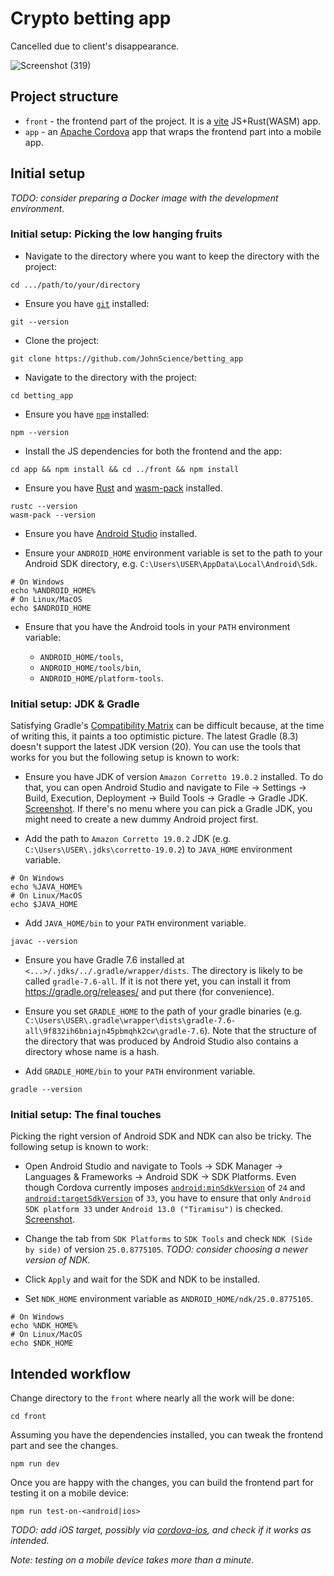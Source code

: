 # Crypto betting app

Cancelled due to client's disappearance.

![Screenshot (319)](https://github.com/JohnScience/betting_app/assets/16991108/1324cc34-4b4d-4bfe-9940-c366975dd42b)

## Project structure

- `front` - the frontend part of the project. It is a [vite] JS+Rust(WASM) app.
- `app` - an [Apache Cordova] app that wraps the frontend part into a mobile app.

## Initial setup

*TODO: consider preparing a Docker image with the development environment*.

### Initial setup: Picking the low hanging fruits

- Navigate to the directory where you want to keep the directory with the project:

```console
cd .../path/to/your/directory
```

- Ensure you have [`git`](https://git-scm.com/) installed:

```console
git --version
```

- Clone the project:

```console
git clone https://github.com/JohnScience/betting_app
```

- Navigate to the directory with the project:

```console
cd betting_app
```

- Ensure you have [`npm`](https://www.npmjs.com/) installed:

```console
npm --version
```

- Install the JS dependencies for both the frontend and the app:

```console
cd app && npm install && cd ../front && npm install
```

- Ensure you have [Rust](https://www.rust-lang.org/tools/install) and [wasm-pack](https://rustwasm.github.io/wasm-pack/installer/) installed.

```console
rustc --version
wasm-pack --version
```

- Ensure you have [Android Studio](https://developer.android.com/studio) installed.

- Ensure your `ANDROID_HOME` environment variable is set to the path to your Android SDK directory, e.g. `C:\Users\USER\AppData\Local\Android\Sdk`.

```console
# On Windows
echo %ANDROID_HOME%
# On Linux/MacOS
echo $ANDROID_HOME
```

- Ensure that you have the Android tools in your `PATH` environment variable:

  - `ANDROID_HOME/tools`,
  - `ANDROID_HOME/tools/bin`,
  - `ANDROID_HOME/platform-tools`.

### Initial setup: JDK & Gradle

Satisfying Gradle's [Compatibility Matrix](https://docs.gradle.org/current/userguide/compatibility.html) can be difficult because, at the time of writing this, it paints a too optimistic picture. The latest Gradle (8.3) doesn't support the latest JDK version (20). You can use the tools that works for you but the following setup is known to work:

- Ensure you have JDK of version `Amazon Corretto 19.0.2` installed. To do that, you can open Android Studio and navigate to File -> Settings -> Build, Execution, Deployment -> Build Tools -> Gradle -> Gradle JDK. [Screenshot](https://i.imgur.com/DPucauu.png). If there's no menu where you can pick a Gradle JDK, you might need to create a new dummy Android project first.

- Add the path to `Amazon Corretto 19.0.2` JDK (e.g. `C:\Users\USER\.jdks\corretto-19.0.2`) to `JAVA_HOME` environment variable.

```console
# On Windows
echo %JAVA_HOME%
# On Linux/MacOS
echo $JAVA_HOME
```

- Add `JAVA_HOME/bin` to your `PATH` environment variable.

```console
javac --version
```

- Ensure you have Gradle 7.6 installed at `<...>/.jdks/../.gradle/wrapper/dists`. The directory is likely to be called `gradle-7.6-all`. If it is not there yet, you can install it from <https://gradle.org/releases/> and put there (for convenience).

- Ensure you set `GRADLE_HOME` to the path of your gradle binaries (e.g. `C:\Users\USER\.gradle\wrapper\dists\gradle-7.6-all\9f832ih6bniajn45pbmqhk2cw\gradle-7.6`). Note that the structure of the directory that was produced by Android Studio also contains a directory whose name is a hash.

- Add `GRADLE_HOME/bin` to your `PATH` environment variable.

```console
gradle --version
```

### Initial setup: The final touches

Picking the right version of Android SDK and NDK can also be tricky. The following setup is known to work:

- Open Android Studio and navigate to Tools -> SDK Manager -> Languages & Frameworks -> Android SDK -> SDK Platforms. Even though Cordova currently imposes [`android:minSdkVersion`](https://developer.android.com/guide/topics/manifest/uses-sdk-element#min) of `24` and [`android:targetSdkVersion`](https://developer.android.com/guide/topics/manifest/uses-sdk-element#target) of `33`, you have to ensure that only `Android SDK platform 33` under `Android 13.0 ("Tiramisu")` is checked. [Screenshot](https://i.imgur.com/aTA1bTC.png).

- Change the tab from `SDK Platforms` to `SDK Tools` and check `NDK (Side by side)` of version `25.0.8775105`. *TODO: consider choosing a newer version of NDK.*

- Click `Apply` and wait for the SDK and NDK to be installed.

- Set `NDK_HOME` environment variable as `ANDROID_HOME/ndk/25.0.8775105`.

```console
# On Windows
echo %NDK_HOME%
# On Linux/MacOS
echo $NDK_HOME
```

## Intended workflow

Change directory to the `front` where nearly all the work will be done:

```console
cd front
```

Assuming you have the dependencies installed, you can tweak the frontend part and see the changes.

```console
npm run dev
```

Once you are happy with the changes, you can build the frontend part for testing it on a mobile device:

```console
npm run test-on-<android|ios>
```

*TODO: add iOS target, possibly via [cordova-ios], and check if it works as intended.*

*Note: testing on a mobile device takes more than a minute.*

[vite]: https://vitejs.dev/
[Apache Cordova]: https://cordova.apache.org/
[cordova-ios]: https://github.com/apache/cordova-ios
